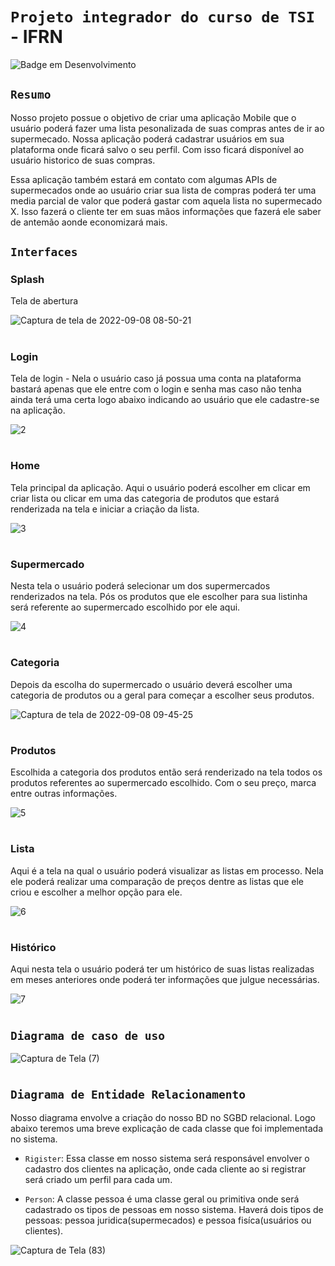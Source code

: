 # `Projeto integrador do curso de TSI` - IFRN
![Badge em Desenvolvimento](http://img.shields.io/static/v1?label=STATUS&message=EM%20DESENVOLVIMENTO&color=GREEN&style=for-the-badge)

## `Resumo`
Nosso projeto possue o objetivo de criar uma aplicação Mobile que o usuário poderá fazer uma lista pesonalizada de suas compras antes de ir ao supermecado.
Nossa aplicação poderá cadastrar usuários em sua plataforma onde ficará salvo o seu perfil. Com isso ficará disponível ao usuário historico de suas compras.

Essa aplicação também estará em contato com algumas APIs de supermecados onde ao usuário criar sua lista de compras poderá ter uma media parcial de valor que poderá gastar com aquela lista no supermecado X. Isso fazerá o cliente ter em suas mãos informações que fazerá ele saber de antemão aonde economizará mais.

## `Interfaces`
### Splash  
Tela de abertura

![Captura de tela de 2022-09-08 08-50-21](https://user-images.githubusercontent.com/98723501/189120044-86ff4237-0e59-4560-9526-c0eab9f0285d.png)

#

### Login  
Tela de login - Nela o usuário caso já possua uma conta na plataforma bastará apenas que ele entre com o login e senha mas caso não tenha ainda terá uma certa logo abaixo indicando ao usuário que ele cadastre-se na aplicação.

![2](https://user-images.githubusercontent.com/98723501/189120700-54f7786d-61d1-49f0-9cbd-7ff6932c2423.png)

#

### Home 
Tela principal da aplicação. Aqui o usuário poderá escolher em clicar em criar lista ou clicar em uma das categoria de produtos que estará renderizada na tela e iniciar a criação da lista.

![3](https://user-images.githubusercontent.com/98723501/189121198-4c8a8269-124f-4ba6-838d-030a2bcdba13.png)

#

### Supermercado 
Nesta tela o usuário poderá selecionar um dos supermercados renderizados na tela. Pós os produtos que ele escolher para sua listinha será referente ao supermercado escolhido por ele aqui.

![4](https://user-images.githubusercontent.com/98723501/189122879-684009fb-95a9-4a17-a55f-e162033edd17.png)

#

### Categoria
Depois da escolha do supermercado o usuário deverá escolher uma categoria de produtos ou a geral para começar a escolher seus produtos.

![Captura de tela de 2022-09-08 09-45-25](https://user-images.githubusercontent.com/98723501/189125136-1d113c6a-3855-4de4-bbd2-fb7b307f14c7.png)

#

### Produtos 
Escolhida a categoria dos produtos então será renderizado na tela todos os produtos referentes ao supermercado escolhido. Com o seu preço, marca entre outras informações.

![5](https://user-images.githubusercontent.com/98723501/189126783-a69723f4-184b-4657-a38f-55917d70c1cd.png)

#

### Lista 
Aqui é a tela na qual o usuário poderá visualizar as listas em processo. Nela ele poderá realizar uma comparação de preços dentre as listas que ele criou e escolher a melhor opção para ele.

![6](https://user-images.githubusercontent.com/98723501/189127723-e463e37b-95d4-4061-93e3-d382191a9a58.png)

#

### Histórico
Aqui nesta tela o usuário poderá ter um histórico de suas listas realizadas em meses anteriores onde poderá ter informações que julgue necessárias.

![7](https://user-images.githubusercontent.com/98723501/189128750-8b4e93f6-4fe3-4a0e-b365-610868b43860.png)

#

## `Diagrama de caso de uso`


![Captura de Tela (7)](https://user-images.githubusercontent.com/98723501/179877363-b06e73d3-f5ed-4c45-9d5d-43b95563d1ea.png)

#

## `Diagrama de Entidade Relacionamento`
Nosso diagrama envolve a criação do nosso BD no SGBD relacional.
Logo abaixo teremos uma breve explicação de cada classe que foi implementada no sistema.

- `Rigister`: 
Essa classe em nosso sistema será responsável envolver o cadastro dos clientes na aplicação, onde cada cliente ao si registrar será criado um perfil para cada um.

- `Person`:
A classe pessoa é uma classe geral ou primitiva onde será cadastrado os tipos de pessoas em nosso sistema. 
Haverá dois tipos de pessoas: pessoa juridica(supermecados) e pessoa fisíca(usuários ou clientes).

![Captura de Tela (83)](https://user-images.githubusercontent.com/98723501/185929215-cf9bdccc-ce0f-4290-9bd9-a4e86bcb2bc2.png)

















































